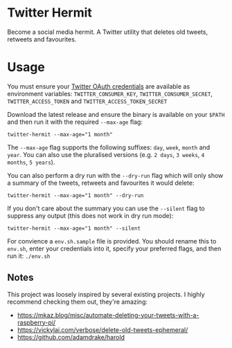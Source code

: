 # Twitter Hermit
Become a social media hermit. A Twitter utility that deletes old tweets, retweets and favourites.

# Usage
You must ensure your [Twitter OAuth credentials](https://developer.twitter.com/apps) are available as environment variables: `TWITTER_CONSUMER_KEY`, `TWITTER_CONSUMER_SECRET`, `TWITTER_ACCESS_TOKEN` and `TWITTER_ACCESS_TOKEN_SECRET`

Download the latest release and ensure the binary is available on your `$PATH` and then run it with the required `--max-age` flag:
```
twitter-hermit --max-age="1 month"
```

The `--max-age` flag supports the following suffixes: `day`, `week`, `month` and `year`. You can also use the pluralised versions (e.g. `2 days`, `3 weeks`, `4 months`, `5 years`).

You can also perform a dry run with the `--dry-run` flag which will only show a summary of the tweets, retweets and favourites it would delete:
```
twitter-hermit --max-age="1 month" --dry-run
```

If you don't care about the summary you can use the `--silent` flag to suppress any output (this does not work in dry run mode):
```
twitter-hermit --max-age="1 month" --silent
```

For convience a `env.sh.sample` file is provided. You should rename this to `env.sh`, enter your credentials into it, specify your preferred flags, and then run it: `./env.sh`

## Notes
This project was loosely inspired by several existing projects. I highly recommend checking them out, they're amazing:

- https://mkaz.blog/misc/automate-deleting-your-tweets-with-a-raspberry-pi/
- https://vickylai.com/verbose/delete-old-tweets-ephemeral/
- https://github.com/adamdrake/harold
